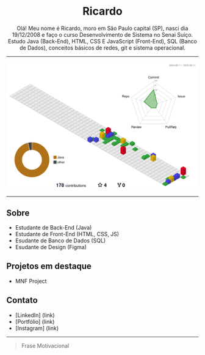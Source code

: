 <h1 align="center">Ricardo</h1>

<p align="center">
  Olá! Meu nome é Ricardo, moro em São Paulo capital (SP), nasci dia 19/12/2008 e faço o curso Desenvolvimento de Sistema no Senai Suíço. Estudo Java (Back-End), HTML, CSS E JavaScript (Front-End), SQL (Banco de Dados), conceitos básicos de redes, git e sistema operacional.
</p>

---

![](./profile-3d-contrib/profile-gitblock.svg)

---

## Sobre

- Estudante de Back-End (Java)
- Estudante de Front-End (HTML, CSS, JS)
- Esudante de Banco de Dados (SQL)
- Esudante de Design (Figma)

## Projetos em destaque

- MNF Project

## Contato

- [LinkedIn] (link)
- [Portfólio] (link)
- [Instagram] (link)

---

> Frase Motivacional
